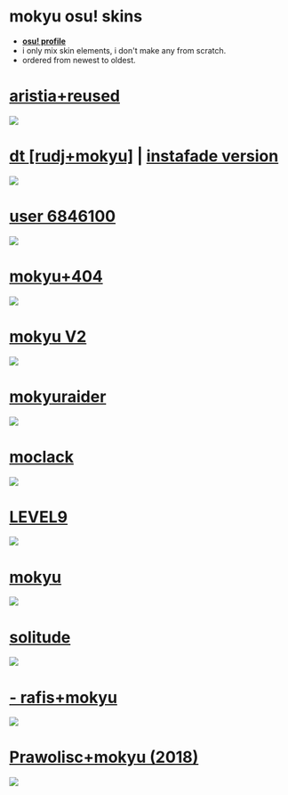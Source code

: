# **mokyu osu! skins**

* [**osu! profile**](https://osu.ppy.sh/u/6846100)
* i only mix skin elements, i don't make any from scratch.
* ordered from newest to oldest.

# [aristia+reused](https://ys.s-ul.eu/Hhde2I5X)
![](https://ys.s-ul.eu/YBdPfSoI)

# [dt [rudj+mokyu]](https://ys.s-ul.eu/baG1655N) | [instafade version](https://ys.s-ul.eu/8eXusqPF)
![](https://ys.s-ul.eu/3OoDjD3n)

# [user 6846100](https://ys.s-ul.eu/VM04dSpt)
![](https://ys.s-ul.eu/hE3VTefN)

# [mokyu+404](https://ys.s-ul.eu/jBUKLdpt)
![](https://ys.s-ul.eu/xhE9Uvau)

# [mokyu V2](https://ys.s-ul.eu/UajTYKDW)
![](https://ys.s-ul.eu/ActSn4tb)

# [mokyuraider](https://ys.s-ul.eu/Mi1SFvPF)
![](https://ys.s-ul.eu/cFAnsNmh)

# [moclack](https://ys.s-ul.eu/zfTCx6OF)
![](https://ys.s-ul.eu/8OqJ645L)

# [LEVEL9](https://suiryu.s-ul.eu/dNP6ldbJ)
![](https://suiryu.s-ul.eu/PAyjHb6T)

# [mokyu](https://suiryu.s-ul.eu/9RWWfQCS)
![](https://i.imgur.com/JYQ5nBj.jpg)

# [solitude](https://suiryu.s-ul.eu/j0hXTwmv)
![](https://i.imgur.com/mK251Y3.png)

# [- rafis+mokyu](https://suiryu.s-ul.eu/8ZZC7R9Q)
![](https://i.imgur.com/E2SVkdV.jpg)

# [Prawolisc+mokyu (2018)](https://suiryu.s-ul.eu/snkC7eHp)
![](https://i.imgur.com/Fy3I5sr.jpg)
